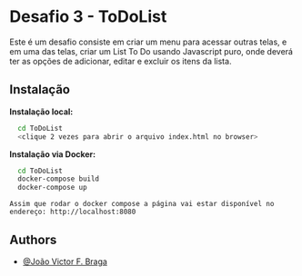 
# Desafio 3 - ToDoList

Este é um desafio consiste em criar um menu para acessar outras telas, e em uma das telas, criar um List To Do usando Javascript puro, onde deverá ter as opções de adicionar, editar e excluir os itens da lista.  


## Instalação


**Instalação local:**

```bash
  cd ToDoList
  <clique 2 vezes para abrir o arquivo index.html no browser>
```
    

**Instalação via Docker:**

```bash
  cd ToDoList
  docker-compose build
  docker-compose up
```
``` Assim que rodar o docker compose a página vai estar disponível no endereço: http://localhost:8080 ```


## Authors

- [@João Victor F. Braga](https://www.linkedin.com/in/d3moon)

